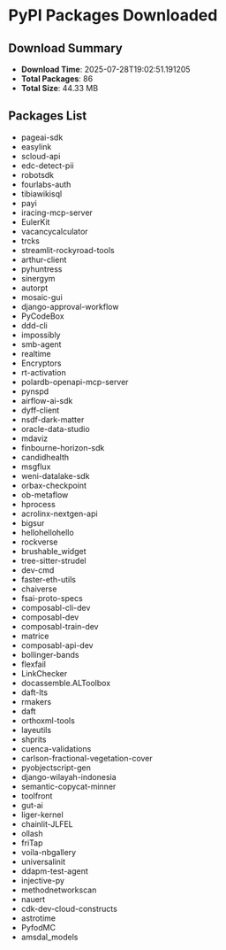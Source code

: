 # PyPI Packages Downloaded

## Download Summary
- **Download Time**: 2025-07-28T19:02:51.191205
- **Total Packages**: 86
- **Total Size**: 44.33 MB

## Packages List
- pageai-sdk
- easylink
- scloud-api
- edc-detect-pii
- robotsdk
- fourlabs-auth
- tibiawikisql
- payi
- iracing-mcp-server
- EulerKit
- vacancycalculator
- trcks
- streamlit-rockyroad-tools
- arthur-client
- pyhuntress
- sinergym
- autorpt
- mosaic-gui
- django-approval-workflow
- PyCodeBox
- ddd-cli
- impossibly
- smb-agent
- realtime
- Encryptors
- rt-activation
- polardb-openapi-mcp-server
- pynspd
- airflow-ai-sdk
- dyff-client
- nsdf-dark-matter
- oracle-data-studio
- mdaviz
- finbourne-horizon-sdk
- candidhealth
- msgflux
- weni-datalake-sdk
- orbax-checkpoint
- ob-metaflow
- hprocess
- acrolinx-nextgen-api
- bigsur
- hellohellohello
- rockverse
- brushable_widget
- tree-sitter-strudel
- dev-cmd
- faster-eth-utils
- chaiverse
- fsai-proto-specs
- composabl-cli-dev
- composabl-dev
- composabl-train-dev
- matrice
- composabl-api-dev
- bollinger-bands
- flexfail
- LinkChecker
- docassemble.ALToolbox
- daft-lts
- rmakers
- daft
- orthoxml-tools
- layeutils
- shprits
- cuenca-validations
- carlson-fractional-vegetation-cover
- pyobjectscript-gen
- django-wilayah-indonesia
- semantic-copycat-minner
- toolfront
- gut-ai
- liger-kernel
- chainlit-JLFEL
- ollash
- friTap
- voila-nbgallery
- universalinit
- ddapm-test-agent
- injective-py
- methodnetworkscan
- nauert
- cdk-dev-cloud-constructs
- astrotime
- PyfodMC
- amsdal_models
